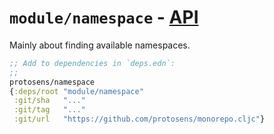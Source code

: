 # `module/namespace` - [API](doc/API.md)

Mainly about finding available namespaces.

```clojure
;; Add to dependencies in `deps.edn`:
;;
protosens/namespace
{:deps/root "module/namespace"
 :git/sha   "..."
 :git/tag   "..."
 :git/url   "https://github.com/protosens/monorepo.cljc"}
```

